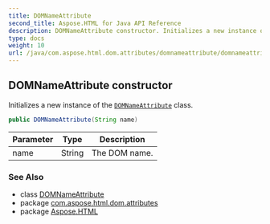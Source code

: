 ```yaml
---
title: DOMNameAttribute
second_title: Aspose.HTML for Java API Reference
description: DOMNameAttribute constructor. Initializes a new instance of the DOMNameAttribute class
type: docs
weight: 10
url: /java/com.aspose.html.dom.attributes/domnameattribute/domnameattribute/
---
```

## DOMNameAttribute constructor

Initializes a new instance of the [`DOMNameAttribute`](../) class.

```java
public DOMNameAttribute(String name)
```

| Parameter | Type | Description |
| --- | --- | --- |
| name | String | The DOM name. |

### See Also

* class [DOMNameAttribute](../)
* package [com.aspose.html.dom.attributes](../../../com.aspose.html.dom.attributes/)
* package [Aspose.HTML](../../../)
